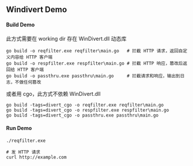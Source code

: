 ## Windivert Demo
#### Build Demo
此方式需要在 working dir 存在 WinDivert.dll 动态库
```
go build -o reqfilter.exe reqfilter\main.go   # 拦截 HTTP 请求，返回自定义内容给 HTTP 客户端
go build -o respfilter.exe respfilter\main.go # 拦截 HTTP 响应，篡改后返回给 HTTP 客户端
go build -o passthru.exe passthru\main.go     # 拦截请求和响应，输出到日志，不做任何篡改
```
或者用 cgo，此方式不依赖 WinDivert.dll
```
go build -tags=divert_cgo -o reqfilter.exe reqfilter\main.go
go build -tags=divert_cgo -o respfilter.exe respfilter\main.go
go build -tags=divert_cgo -o passthru.exe passthru\main.go
```
#### Run Demo
```
./reqfilter.exe

# 发 HTTP 请求
curl http://example.com
```